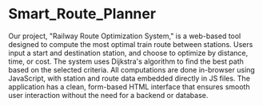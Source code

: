 # Smart_Route_Planner

Our project, "Railway Route Optimization System," is a web-based tool designed to compute the most optimal train route between stations. Users input a start and destination station, and choose to optimize by distance, time, or cost. The system uses Dijkstra's algorithm to find the best path based on the selected criteria. All computations are done in-browser using JavaScript, with station and route data embedded directly in JS files. The application has a clean, form-based HTML interface that ensures smooth user interaction without the need for a backend or database.
